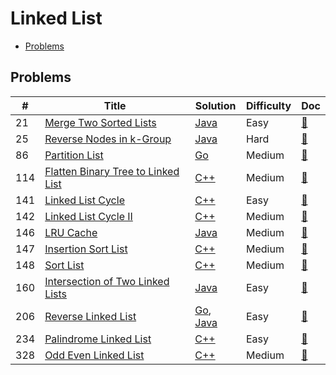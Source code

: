 # Linked List

- [Problems](#problems)

## Problems

| #   | Title | Solution | Difficulty | Doc |
| --- | ----- | -------- | ---------- | --- |
| 21 | [Merge Two Sorted Lists](https://leetcode.com/problems/merge-two-sorted-lists/) | [Java](../../code/java/21.java) | Easy | [📃](../../docs/21.%20Merge%20Two%20Sorted%20Lists.md) |
| 25 | [Reverse Nodes in k-Group](https://leetcode.com/problems/reverse-nodes-in-k-group/) | [Java](../../code/java/25.java) | Hard | [📃](../../docs/25.%20Reverse%20Nodes%20in%20k-Group.md) |
| 86 | [Partition List](https://leetcode.com/problems/partition-list/) | [Go](../../code/go/86.go) | Medium | [📃](../../docs/86.%20Partition%20List.md) |
| 114 | [Flatten Binary Tree to Linked List](https://leetcode.com/problems/flatten-binary-tree-to-linked-list/) | [C++](../../code/cpp/114.cpp) | Medium | [📃](../../docs/114.%20Flatten%20Binary%20Tree%20to%20Linked%20List.md) |
| 141 | [Linked List Cycle](https://leetcode.com/problems/linked-list-cycle/) | [C++](../../code/cpp/141.cpp) | Easy | [📃](../../docs/141.%20Linked%20List%20Cycle.md) |
| 142 | [Linked List Cycle II](https://leetcode.com/problems/linked-list-cycle-ii/) | [C++](../../code/cpp/142.cpp) | Medium | [📃](../../docs/142.%20Linked%20List%20Cycle%20II.md) |
| 146 | [LRU Cache](https://leetcode.com/problems/lru-cache/) | [Java](../../code/java/146.java) | Medium | [📃](../../docs/146.%20LRU%20Cache.md) |
| 147 | [Insertion Sort List](https://leetcode.com/problems/insertion-sort-list/) | [C++](../../code/cpp/147.cpp) | Medium | [📃](../../docs/147.%20Insertion%20Sort%20List.md) |
| 148 | [Sort List](https://leetcode.com/problems/sort-list/) | [C++](../../code/cpp/148.cpp) | Medium | [📃](../../docs/148.%20Sort%20List.md) |
| 160 | [Intersection of Two Linked Lists](https://leetcode.com/problems/intersection-of-two-linked-lists/) | [Java](../../code/java/160.java) | Easy | [📃](../../docs/160.%20Intersection%20of%20Two%20Linked%20Lists.md) |
| 206 | [Reverse Linked List](https://leetcode.com/problems/reverse-linked-list/) | [Go](../../code/go/206.go), [Java](../../code/java/206.java) | Easy | [📃](../../docs/206.%20Reverse%20Linked%20List.md) |
| 234 | [Palindrome Linked List](https://leetcode.com/problems/palindrome-linked-list/) | [C++](../../code/cpp/234.cpp) | Easy | [📃](../../docs/234.%20Palindrome%20Linked%20List.md) |
| 328 | [Odd Even Linked List](https://leetcode.com/problems/odd-even-linked-list/) | [C++](../../code/cpp/328.cpp) | Medium | [📃](../../docs/328.%20Odd%20Even%20Linked%20List.md) |
